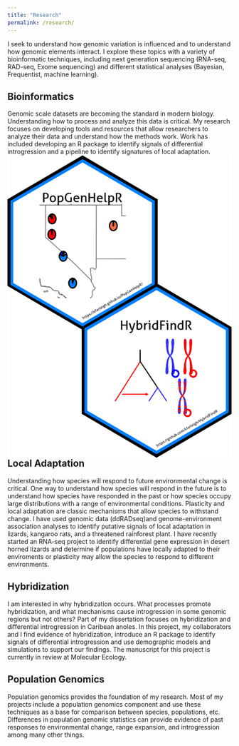 ```yaml
---
title: "Research"
permalink: /research/
---
```

I seek to understand how genomic variation is influenced and to understand how genomic elements interact. I explore these topics with a variety of bioinformatic techniques, including next generation sequencing (RNA-seq, RAD-seq, Exome sequencing) and different statistical analyses (Bayesian, Frequentist, machine learning).
## Bioinformatics
Genomic scale datasets are becoming the standard in modern biology. Understanding how to process and analyze this data is critical. My research focuses on developing tools and resources that allow researchers to analyze their data and understand how the methods work. Work has included developing an R package to identify signals of differential introgression and a pipeline to identify signatures of local adaptation. <img align="right" src="/images/Software_HexStickers.png">
## Local Adaptation
Understanding how species will respond to future environmental change is critical. One way to understand how species will respond in the future is to understand how species have responded in the past or how species occupy large distributions with a range of environmental conditions. Plasticity and local adaptation are classic mechanisms that allow species to withstand change. I have used genomic data (ddRADseq)and genome-environment association analyses to identify putative signals of local adaptation in lizards, kangaroo rats, and a threatened rainforest plant. I have recently started an RNA-seq project to identify differential gene expression in desert horned lizards and determine if populations have locally adapted to their enviroments or plasticity may allow the species to respond to different environments. 
## Hybridization
I am interested in why hybridization occurs. What processes promote hybridization, and what mechanisms cause introgression in some genomic regions but not others? Part of my dissertation focuses on hybridization and differential introgression in Caribean anoles. In this project, my collaborators and I find evidence of hybridization, introduce an R package to identify signals of differential introgression and use demographic models and simulations to support our findings. The manuscript for this project is currently in review at Molecular Ecology. 
## Population Genomics
Population genomics provides the foundation of my research. Most of my projects include a population genomics component and use these techniques as a base for comparison between species, populations, etc. Differences in population genomic statistics can provide evidence of past responses to environmental change, range expansion, and introgression among many other things. 
